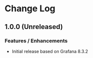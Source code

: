 # Change Log

## 1.0.0 (Unreleased)

### Features / Enhancements

- Initial release based on Grafana 8.3.2
